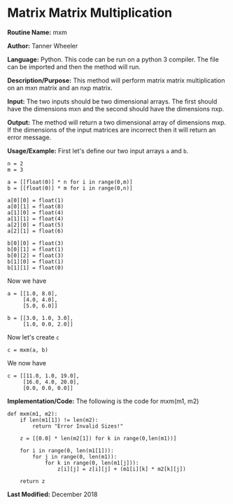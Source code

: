 # Matrix Matrix Multiplication

**Routine Name:** mxm

**Author:** Tanner Wheeler

**Language:** Python. This code can be run on a python 3 compiler. The file can be imported and then the method will run.

**Description/Purpose:** This method will perform matrix matrix multiplication on an mxn matrix and an nxp matrix.

**Input:** The two inputs should be two dimensional arrays.  The first should have the dimensions mxn and the second should have the dimensions nxp.

**Output:** The method will return a two dimensional array of dimensions mxp.  If the dimensions of the input matrices are incorrect then it will return an error message.

**Usage/Example:**
First let's define our two input arrays `a` and `b`.
```
n = 2
m = 3

a = [[float(0)] * n for i in range(0,m)]
b = [[float(0)] * m for i in range(0,n)]

a[0][0] = float(1)
a[0][1] = float(8)
a[1][0] = float(4)
a[1][1] = float(4)
a[2][0] = float(5)
a[2][1] = float(6)

b[0][0] = float(3)
b[0][1] = float(1)
b[0][2] = float(3)
b[1][0] = float(1)
b[1][1] = float(0)
```
Now we have 
```
a = [[1.0, 8.0],
     [4.0, 4.0],
     [5.0, 6.0]]
     
b = [[3.0, 1.0, 3.0],
     [1.0, 0.0, 2.0]]
```
Now let's create `c`
```
c = mxm(a, b)
```
We now have
```
c = [[11.0, 1.0, 19.0],
     [16.0, 4.0, 20.0],
     [0.0, 0.0, 0.0]]
```


**Implementation/Code:** The following is the code for mxm(m1, m2)
```
def mxm(m1, m2):
    if len(m1[1]) != len(m2):
        return "Error Invalid Sizes!"
    
    z = [[0.0] * len(m2[1]) for k in range(0,len(m1))]
    
    for i in range(0, len(m1[1])):
        for j in range(0, len(m1)):
            for k in range(0, len(m1[j])):
                z[i][j] = z[i][j] + (m1[i][k] * m2[k][j])
                
    return z
```

**Last Modified:** December 2018

